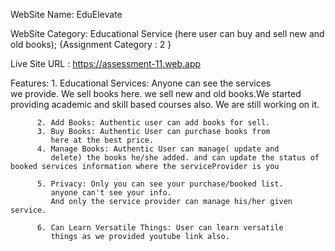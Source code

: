  WebSite Name: EduElevate

 WebSite Category: Educational Service (here user can buy and sell
                    new and old books);
                   {Assignment Category : 2 }


Live Site URL : https://assessment-11.web.app 

Features: 1. Educational Services: Anyone can see the services    
             we provide. We sell books here. we sell new and old books.We started providing academic and skill based courses also. We are still working on it.

          2. Add Books: Authentic user can add books for sell. 
          3. Buy Books: Authentic User can purchase books from 
             here at the best price.
          4. Manage Books: Authentic User can manage( update and  
             delete) the books he/she added. and can update the status of booked services information where the serviceProvider is you

          5. Privacy: Only you can see your purchase/booked list. 
             anyone can't see your info. 
             And only the service provider can manage his/her given service. 

          6. Can Learn Versatile Things: User can learn versatile 
             things as we provided youtube link also.

